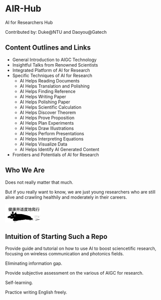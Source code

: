# AIR-Hub

AI for Researchers Hub

Contributed by: Duke@NTU and Daoyou@Gatech



## Content Outlines and Links

- General Introduction to AIGC Technology
- Insightful Talks from Renowned Scientists
- Integrated Platform of AI for Research
- Specific Techniques of AI for Research
    - AI Helps Reading Documents
    - AI Helps Translation and Polishing
    - AI Helps Finding Reference
    - AI Helps Writing Paper
    - AI Helps Polishing Paper
    - AI Helps Scientific Calculation
    - AI Helps Discover Theorem
    - AI Helps Prove Proposition
    - AI Helps Plan Experiments
    - AI Helps Draw Illustrations
    - AI Helps Perform Presentations
    - AI Helps Interpreting Equations
    - AI Helps Visualize Data
    - AI Helps Identify AI Generated Content
- Frontiers and Potentials of AI for Research



## Who We Are

Does not really matter that much.

But if you really want to know, we are just young researchers who are still alive and crawling healthily and moderately in their careers.

![image-20230420133855095](./README.assets/image-20230420133855095.png)



## Intuition of Starting Such a Repo

Provide guide and tutorial on how to use AI to boost sciencetific research, focusing on wireless communication and photonics fields.

Eliminating information gap.

Provide subjective assessment on the various of AIGC for research.

Self-learning.

Practice writing English freely.


 

